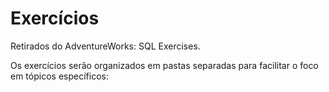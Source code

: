 # Exercícios

Retirados do AdventureWorks: SQL Exercises.

Os exercícios serão organizados em pastas separadas para facilitar o foco em tópicos específicos:
